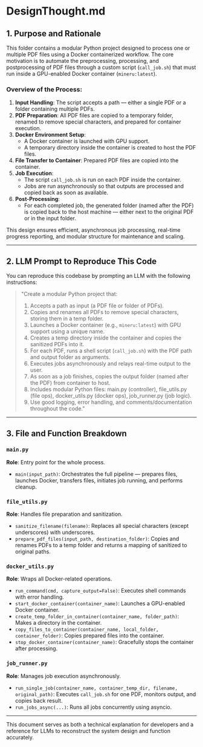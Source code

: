 # DesignThought.md

## 1. Purpose and Rationale

This folder contains a modular Python project designed to process one or multiple PDF files using a Docker containerized workflow. The core motivation is to automate the preprocessing, processing, and postprocessing of PDF files through a custom script (`call_job.sh`) that must run inside a GPU-enabled Docker container (`mineru:latest`).

### Overview of the Process:

1. **Input Handling**: The script accepts a path — either a single PDF or a folder containing multiple PDFs.
2. **PDF Preparation**: All PDF files are copied to a temporary folder, renamed to remove special characters, and prepared for container execution.
3. **Docker Environment Setup**:
   - A Docker container is launched with GPU support.
   - A temporary directory inside the container is created to host the PDF files.
4. **File Transfer to Container**: Prepared PDF files are copied into the container.
5. **Job Execution**:
   - The script `call_job.sh` is run on each PDF inside the container.
   - Jobs are run asynchronously so that outputs are processed and copied back as soon as available.
6. **Post-Processing**:
   - For each completed job, the generated folder (named after the PDF) is copied back to the host machine — either next to the original PDF or in the input folder.

This design ensures efficient, asynchronous job processing, real-time progress reporting, and modular structure for maintenance and scaling.

---

## 2. LLM Prompt to Reproduce This Code

You can reproduce this codebase by prompting an LLM with the following instructions:

> "Create a modular Python project that:
> 1. Accepts a path as input (a PDF file or folder of PDFs).
> 2. Copies and renames all PDFs to remove special characters, storing them in a temp folder.
> 3. Launches a Docker container (e.g., `mineru:latest`) with GPU support using a unique name.
> 4. Creates a temp directory inside the container and copies the sanitized PDFs into it.
> 5. For each PDF, runs a shell script (`call_job.sh`) with the PDF path and output folder as arguments.
> 6. Executes jobs asynchronously and relays real-time output to the user.
> 7. As soon as a job finishes, copies the output folder (named after the PDF) from container to host.
> 8. Includes modular Python files: main.py (controller), file_utils.py (file ops), docker_utils.py (docker ops), job_runner.py (job logic).
> 9. Use good logging, error handling, and comments/documentation throughout the code."

---

## 3. File and Function Breakdown

### `main.py`
**Role**: Entry point for the whole process.
- `main(input_path)`: Orchestrates the full pipeline — prepares files, launches Docker, transfers files, initiates job running, and performs cleanup.

### `file_utils.py`
**Role**: Handles file preparation and sanitization.
- `sanitize_filename(filename)`: Replaces all special characters (except underscores) with underscores.
- `prepare_pdf_files(input_path, destination_folder)`: Copies and renames PDFs to a temp folder and returns a mapping of sanitized to original paths.

### `docker_utils.py`
**Role**: Wraps all Docker-related operations.
- `run_command(cmd, capture_output=False)`: Executes shell commands with error handling.
- `start_docker_container(container_name)`: Launches a GPU-enabled Docker container.
- `create_temp_folder_in_container(container_name, folder_path)`: Makes a directory in the container.
- `copy_files_to_container(container_name, local_folder, container_folder)`: Copies prepared files into the container.
- `stop_docker_container(container_name)`: Gracefully stops the container after processing.

### `job_runner.py`
**Role**: Manages job execution asynchronously.
- `run_single_job(container_name, container_temp_dir, filename, original_path)`: Executes `call_job.sh` for one PDF, monitors output, and copies back result.
- `run_jobs_async(...)`: Runs all jobs concurrently using asyncio.

---

This document serves as both a technical explanation for developers and a reference for LLMs to reconstruct the system design and function accurately.
